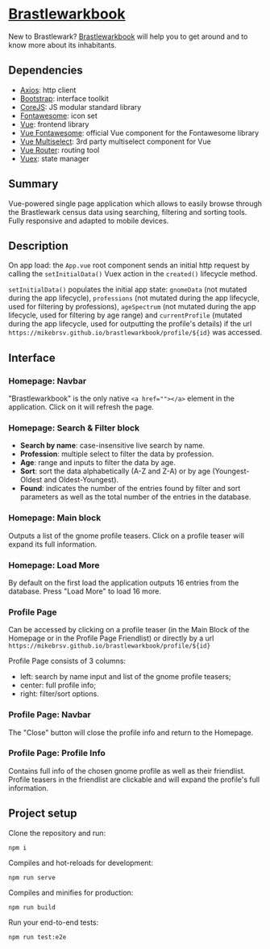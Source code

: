 # [Brastlewarkbook](https://mikebrsv.github.io/brastlewarkbook/)

New to Brastlewark? [Brastlewarkbook](https://mikebrsv.github.io/brastlewarkbook/) will help you to get around and to know more about its inhabitants.

## Dependencies

* [Axios](https://github.com/axios/axios): http client
* [Bootstrap](https://github.com/twbs/bootstrap): interface toolkit 
* [CoreJS](https://github.com/zloirock/core-js): JS modular standard library
* [Fontawesome](https://github.com/FortAwesome/Font-Awesome): icon set
* [Vue](https://github.com/vuejs/vue): frontend library
* [Vue Fontawesome](https://github.com/fortawesome/vue-fontawesome): official Vue component for the Fontawesome library
* [Vue Multiselect](https://github.com/shentao/vue-multiselect): 3rd party multiselect component for Vue
* [Vue Router](https://github.com/vuejs/vue-router): routing tool
* [Vuex](https://github.com/vuejs/vuex): state manager

## Summary

Vue-powered single page application which allows to easily browse through the Brastlewark census data using searching, filtering and sorting tools. Fully responsive and adapted to mobile devices.

## Description

On app load: the `App.vue` root component sends an initial http request by calling the `setInitialData()` Vuex action in the `created()` lifecycle method.

`setInitialData()` populates the initial app state: `gnomeData` (not mutated during the app lifecycle), `professions` (not mutated during the app lifecycle, used for filtering by professions), `ageSpectrum` (not mutated during the app lifecycle, used for filtering by age range) and `currentProfile` (mutated during the app lifecycle, used for outputting the profile's details) if the url `https://mikebrsv.github.io/brastlewarkbook/profile/${id}` was accessed.

## Interface

### Homepage: Navbar

"Brastlewarkbook" is the only native `<a href=""></a>` element in the application. Click on it will refresh the page.

### Homepage: Search & Filter block

* **Search by name**: case-insensitive live search by name.
* **Profession**: multiple select to filter the data by profession.
* **Age**: range and inputs to filter the data by age.
* **Sort**: sort the data alphabetically (A-Z and Z-A) or by age (Youngest-Oldest and Oldest-Youngest).
* **Found**: indicates the number of the entries found by filter and sort parameters as well as the total number of the entries in the database.

### Homepage: Main block

Outputs a list of the gnome profile teasers. Click on a profile teaser will expand its full information.

### Homepage: Load More

By default on the first load the application outputs 16 entries from the database. Press "Load More" to load 16 more.

### Profile Page

Can be accessed by clicking on a profile teaser (in the Main Block of the Homepage or in the Profile Page Friendlist) or directly by a url `https://mikebrsv.github.io/brastlewarkbook/profile/${id}`

Profile Page consists of 3 columns:
* left: search by name input and list of the gnome profile teasers;
* center: full profile info;
* right: filter/sort options.

### Profile Page: Navbar

The "Close" button will close the profile info and return to the Homepage.

### Profile Page: Profile Info

Contains full info of the chosen gnome profile as well as their friendlist. Profile teasers in the friendlist are clickable and will expand the profile's full information.

## Project setup

Clone the repository and run:

```
npm i
```

Compiles and hot-reloads for development:
```
npm run serve
```

Compiles and minifies for production:
```
npm run build
```

Run your end-to-end tests:
```
npm run test:e2e
```
